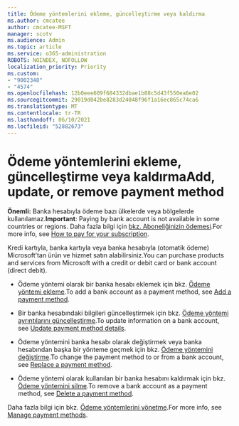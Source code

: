 ```yaml
---
title: Ödeme yöntemlerini ekleme, güncelleştirme veya kaldırma
ms.author: cmcatee
author: cmcatee-MSFT
manager: scotv
ms.audience: Admin
ms.topic: article
ms.service: o365-administration
ROBOTS: NOINDEX, NOFOLLOW
localization_priority: Priority
ms.custom:
- "9002348"
- "4574"
ms.openlocfilehash: 12b0eee609f684332dbae1b88c5d43f550ea6e02
ms.sourcegitcommit: 29019d042be8283d24048f96f1a16ec865c74ca6
ms.translationtype: MT
ms.contentlocale: tr-TR
ms.lasthandoff: 06/10/2021
ms.locfileid: "52882673"
---
```

# <a name="add-update-or-remove-payment-method"></a><span data-ttu-id="e20cc-102">Ödeme yöntemlerini ekleme, güncelleştirme veya kaldırma</span><span class="sxs-lookup"><span data-stu-id="e20cc-102">Add, update, or remove payment method</span></span>

<span data-ttu-id="e20cc-103">**Önemli:** Banka hesabıyla ödeme bazı ülkelerde veya bölgelerde kullanılamaz.</span><span class="sxs-lookup"><span data-stu-id="e20cc-103">**Important**: Paying by bank account is not available in some countries or regions.</span></span> <span data-ttu-id="e20cc-104">Daha fazla bilgi için [bkz. Aboneliğinizin ödemesi](/microsoft-365/commerce/billing-and-payments/pay-for-your-subscription).</span><span class="sxs-lookup"><span data-stu-id="e20cc-104">For more info, see [How to pay for your subscription](/microsoft-365/commerce/billing-and-payments/pay-for-your-subscription).</span></span> 

<span data-ttu-id="e20cc-105">Kredi kartıyla, banka kartıyla veya banka hesabıyla (otomatik ödeme) Microsoft’tan ürün ve hizmet satın alabilirsiniz.</span><span class="sxs-lookup"><span data-stu-id="e20cc-105">You can purchase products and services from Microsoft with a credit or debit card or bank account (direct debit).</span></span>

- <span data-ttu-id="e20cc-106">Ödeme yöntemi olarak bir banka hesabı eklemek için bkz. [Ödeme yöntemi ekleme](/microsoft-365/commerce/billing-and-payments/manage-payment-methods#add-a-payment-method).</span><span class="sxs-lookup"><span data-stu-id="e20cc-106">To add a bank account as a payment method, see [Add a payment method](/microsoft-365/commerce/billing-and-payments/manage-payment-methods#add-a-payment-method).</span></span>

- <span data-ttu-id="e20cc-107">Bir banka hesabındaki bilgileri güncelleştirmek için bkz. [Ödeme yöntemi ayrıntılarını güncelleştirme](/microsoft-365/commerce/billing-and-payments/manage-payment-methods#update-payment-method-details).</span><span class="sxs-lookup"><span data-stu-id="e20cc-107">To update information on a bank account, see [Update payment method details](/microsoft-365/commerce/billing-and-payments/manage-payment-methods#update-payment-method-details).</span></span>

- <span data-ttu-id="e20cc-108">Ödeme yöntemini banka hesabı olarak değiştirmek veya banka hesabından başka bir yönteme geçmek için bkz. [Ödeme yöntemini değiştirme](/microsoft-365/commerce/billing-and-payments/manage-payment-methods#replace-a-payment-method).</span><span class="sxs-lookup"><span data-stu-id="e20cc-108">To change the payment method to or from a bank account, see [Replace a payment method](/microsoft-365/commerce/billing-and-payments/manage-payment-methods#replace-a-payment-method).</span></span>

- <span data-ttu-id="e20cc-109">Ödeme yöntemi olarak kullanılan bir banka hesabını kaldırmak için bkz. [Ödeme yöntemini silme](/microsoft-365/commerce/billing-and-payments/manage-payment-methods#delete-a-payment-method).</span><span class="sxs-lookup"><span data-stu-id="e20cc-109">To remove a bank account as a payment method, see [Delete a payment method](/microsoft-365/commerce/billing-and-payments/manage-payment-methods#delete-a-payment-method).</span></span>

<span data-ttu-id="e20cc-110">Daha fazla bilgi için bkz. [Ödeme yöntemlerini yönetme](/microsoft-365/commerce/billing-and-payments/manage-payment-methods).</span><span class="sxs-lookup"><span data-stu-id="e20cc-110">For more info, see [Manage payment methods](/microsoft-365/commerce/billing-and-payments/manage-payment-methods).</span></span>
